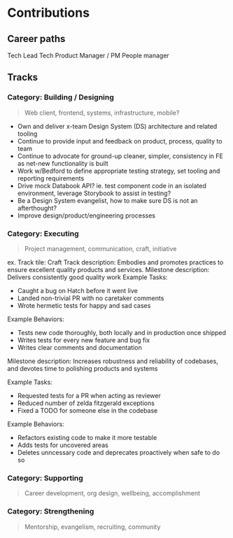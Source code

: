 # Contributions

## Career paths
Tech Lead
Tech Product Manager / PM
People manager

## Tracks
### Category: Building / Designing
> Web client, frontend, systems, infrastructure, mobile?

- Own and deliver x-team Design System (DS) architecture and related tooling
- Continue to provide input and feedback on product, process, quality to team
- Continue to advocate for ground-up cleaner, simpler, consistency in FE as net-new functionality is built
- Work w/Bedford to define appropriate testing strategy, set tooling and reporting requirements
- Drive mock Databook API?
ie. test component code in an isolated environment, leverage Storybook to assist in testing?
- Be a Design System evangelist, how to make sure DS is not an afterthought?
- Improve design/product/engineering processes

### Category: Executing
> Project management, communication, craft, initiative

ex. 
Track tile: Craft
Track description: Embodies and promotes practices to ensure excellent quality products and services.
Milestone description: Delivers consistently good quality work
Example Tasks:
- Caught a bug on Hatch before it went live
- Landed non-trivial PR with no caretaker comments
- Wrote hermetic tests for happy and sad cases

Example Behaviors:
- Tests new code thoroughly, both locally and in production once shipped
- Writes tests for every new feature and bug fix
- Writes clear comments and documentation

Milestone description: 
Increases robustness and reliability of codebases, and devotes time to polishing products and systems

Example Tasks:
- Requested tests for a PR when acting as reviewer
- Reduced number of zelda fitzgerald exceptions
- Fixed a TODO for someone else in the codebase

Example Behaviors:
- Refactors existing code to make it more testable
- Adds tests for uncovered areas
- Deletes unncessary code and deprecates proactively when safe to do so

### Category: Supporting
> Career development, org design, wellbeing, accomplishment

### Category: Strengthening
> Mentorship, evangelism, recruiting, community